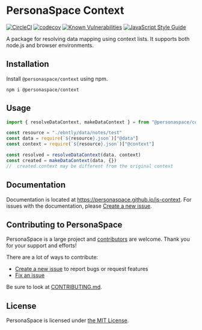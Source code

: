 # PersonaSpace Context
[![CircleCI](https://circleci.com/gh/personaspace/js-context/tree/master.svg?style=svg)](https://circleci.com/gh/personaspace/js-context/tree/master)
[![codecov](https://codecov.io/gh/personaspace/js-context/branch/master/graph/badge.svg)](https://codecov.io/gh/personaspace/js-context)
[![Known Vulnerabilities](https://snyk.io/test/github/personaspace/js-context/master/badge.svg?targetFile=package.json)](https://snyk.io/test/github/personaspace/js-context/master?targetFile=package.json)
[![JavaScript Style Guide](https://img.shields.io/badge/code_style-standard-brightgreen.svg)](https://standardjs.com)

A package for resolving data mapping using context lists. It supports both node.js and browser environments.


## Installation

Install `@personaspace/context` using npm.
```
npm i @personaspace/context
```

## Usage

```ts
import { resolveDataContext, makeDataContext } = from "@personaspace/context"

const resource = "./ebntly/data/notes/test"
const data = require(`${resource}.json`)["@data"]
const context = require(`${resource}.json`)["@context"]

const resolved = resolveDataContext(data, context)
const created = makeDataContext(data, {})
//  created.context may be different from the original context

```

## Documentation
Documentation is located at https://personaspace.github.io/js-context. For issues with the documentation, please 
[Create a new issue](https://github.com/personaspace/js-context/issues/new).

## Contributing to PersonaSpace
PersonaSpace is a large project and [contributors](https://github.com/personaspace/js-context/blob/master/CONTRIBUTORS.md) are welcome. Thank you for your support and efforts!

There are a lot of ways to contribute:

* [Create a new issue](https://github.com/personaspace/js-context/issues/new) to report bugs or request features
* [Fix an issue](https://github.com/personaspace/js-context/issues)

Be sure to look at [CONTRIBUTING.md](https://github.com/personaspace/js-context/blob/master/CONTRIBUTING.md).

## License
PersonaSpace is licensed under [the MIT License](https://github.com/personaspace/js-context/blob/master/LICENSE).
